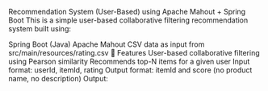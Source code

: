 
Recommendation System (User-Based) using Apache Mahout + Spring Boot
This is a simple user-based collaborative filtering recommendation system built using:

Spring Boot (Java)
Apache Mahout
CSV data as input from src/main/resources/rating.csv
🔧 Features
User-based collaborative filtering using Pearson similarity
Recommends top-N items for a given user
Input format: userId, itemId, rating
Output format: itemId and score (no product name, no description)
Output:

